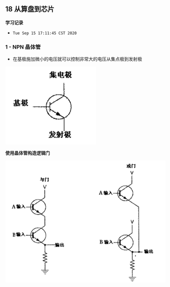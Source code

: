 ## 18 从算盘到芯片

**学习记录**

* `Tue Sep 15 17:11:45 CST 2020`



### 1 - NPN 晶体管

* 在基极施加微小的电压就可以控制非常大的电压从集点极到发射极

<img src="./01.png" />

**使用晶体管构造逻辑门**

<img src="./02.png" />



